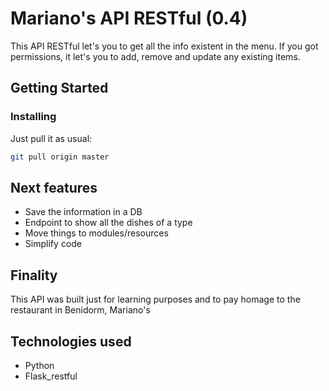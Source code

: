 # Mariano's API RESTful (0.4)

This API RESTful let's you to get all the info existent in the menu. If you got permissions, it let's you to add, remove and update any existing items.

## Getting Started


### Installing

Just pull it as usual:

```bash
git pull origin master
```

## Next features
* Save the information in a DB
* Endpoint to show all the dishes of a type
* Move things to modules/resources
* Simplify code

## Finality

This API was built just for learning purposes and to pay homage to the restaurant in Benidorm, Mariano's

## Technologies used

* Python
* Flask_restful
